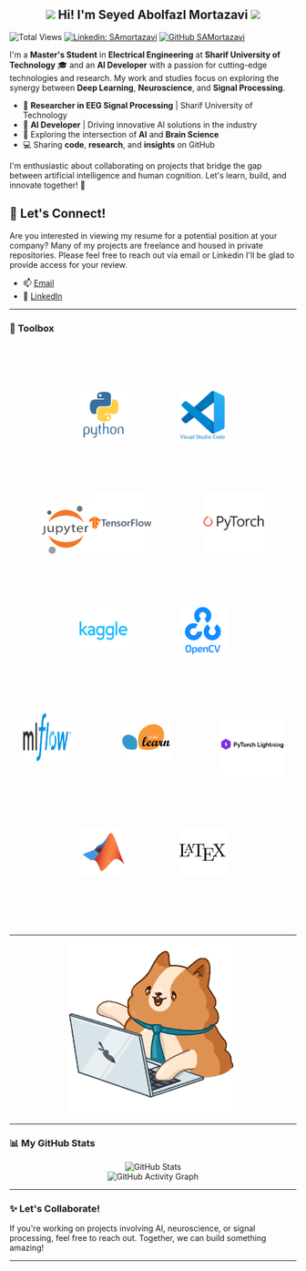<h2 align="center"><img src="https://media.giphy.com/media/hvRJCLFzcasrR4ia7z/giphy.gif" width="50"> Hi! I'm Seyed Abolfazl Mortazavi <img src="https://i.pinimg.com/originals/8a/a4/59/8aa4595fb24b6ed585dddac4622b2445.gif" width="80"></h2>

![Total Views](https://views.whatilearened.today/views/github/hastagAB/hastagAB.svg)
[![Linkedin: SAmortazavi](https://img.shields.io/badge/-SAMortazavi-blue?style=flat-square&logo=Linkedin&logoColor=white&link=https://www.linkedin.com/in/SAmortazavi/)](https://www.linkedin.com/in/SAMortazavi/)
[![GitHub SAMortazavi](https://img.shields.io/github/followers/hastagAB?label=follow&style=social)](https://github.com/SAMortazavi)

I'm a **Master's Student** in **Electrical Engineering** at **Sharif University of Technology** 🎓 and an **AI Developer** with a passion for cutting-edge technologies and research. My work and studies focus on exploring the synergy between **Deep Learning**, **Neuroscience**, and **Signal Processing**.  

- 🧠 **Researcher in EEG Signal Processing** | Sharif University of Technology  
- 🤖 **AI Developer** | Driving innovative AI solutions in the industry  
- 🌌 Exploring the intersection of **AI** and **Brain Science**  
- 💻 Sharing **code**, **research**, and **insights** on GitHub  

I'm enthusiastic about collaborating on projects that bridge the gap between artificial intelligence and human cognition. Let's learn, build, and innovate together! 🚀  

## 🌟 Let's Connect!  
Are you interested in viewing my resume for a potential position at your company? Many of my projects are freelance and housed in private repositories. Please feel free to reach out via email or Linkedin I'll be glad to provide access for your review.<br/>
- 📫 [Email](mailto:seyyed79abolfazl@gmail.com)  
- 💼 [LinkedIn](https://www.linkedin.com/in/seyed-abolfazl-mortazavi-b50549224)


---

### 🧰 Toolbox
<p align="center" style="display: flex; flex-wrap: wrap; justify-content: center; gap: 90px; margin: 100px 0;">
  <a href="#"><img src="https://github.com/devicons/devicon/blob/master/icons/python/python-original-wordmark.svg" alt="Python" width="84" height="84" ></a>
  <a href="#"><img src="https://github.com/devicons/devicon/blob/master/icons/vscode/vscode-original-wordmark.svg" alt="VSCode" width="84" height="84"></a>
  <a href="#"><img src="https://github.com/devicons/devicon/blob/master/icons/jupyter/jupyter-original-wordmark.svg" alt="Jupyter" width="84" height="84></a>
  <a href="#"><img src="https://github.com/devicons/devicon/blob/master/icons/tensorflow/tensorflow-original-wordmark.svg" alt="Tensorflow" width="109" height="109"></a> <!-- Increased size by 30% -->
  <a href="#"><img src="https://github.com/devicons/devicon/blob/master/icons/pytorch/pytorch-original-wordmark.svg" alt="Pytorch" width="109" height="109"></a> <!-- Increased size by 30% -->
  <a href="#"><img src="https://github.com/devicons/devicon/blob/master/icons/kaggle/kaggle-original-wordmark.svg" alt="Kaggle" width="84" height="84"></a>
  <a href="#"><img src="https://github.com/devicons/devicon/blob/master/icons/opencv/opencv-plain-wordmark.svg" alt="OpenCV" width="84" height="84"></a>
</p>

<p align="center" style="display: flex; flex-wrap: wrap; justify-content: center; gap: 90px; margin: 100px 0;">
  <a href="#"><img src="https://github.com/SAMortazavi/SAMortazavi/blob/main/MLFlow.svg" alt="MLflow" width="84" height="84"></a>
  <a href="#"><img src="https://github.com/SAMortazavi/SAMortazavi/blob/main/scikit-learn.svg" alt="Scikit-learn" width="84" height="84"></a>
  <a href="#"><img src="https://github.com/SAMortazavi/SAMortazavi/blob/main/pytorch-lightning-seeklogo.svg" alt="PyTorch Lightning" width="109" height="109"></a> <!-- Increased size by 30% -->
  <a href="#"><img src="https://github.com/devicons/devicon/blob/master/icons/matlab/matlab-original.svg" alt="MATLAB" width="84" height="84"></a>
  <a href="#"><img src="https://github.com/devicons/devicon/blob/master/icons/latex/latex-original.svg" alt="LaTeX" width="84" height="84"></a>
</p>


---

<p align="center">
  <img src="bernard.gif" alt="Dog Programming" width="300">
</p>


---

### 📊 My GitHub Stats

<p align="center">
  <img src="https://github-readme-stats.vercel.app/api?username=SAMortazavi&show_icons=true&theme=radical" alt="GitHub Stats">
  <br/>
  <img src="https://github-readme-activity-graph.vercel.app/graph?username=SAMortazavi&theme=github" alt="GitHub Activity Graph">
</p>

---

### ✨ Let's Collaborate!
If you're working on projects involving AI, neuroscience, or signal processing, feel free to reach out. Together, we can build something amazing!

---

